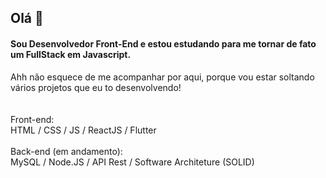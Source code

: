 ## Olá 👋
#### Sou Desenvolvedor Front-End e estou estudando para me tornar de fato um FullStack em Javascript.

Ahh não esquece de me acompanhar por aqui, porque vou estar soltando vários projetos que eu to desenvolvendo! 
<br>
<br>
<br>
Front-end:
<br>
HTML / CSS / JS / ReactJS / Flutter
<br>
<br>
Back-end (em andamento):
<br>
MySQL / Node.JS / API Rest / Software Architeture (SOLID)
<br>
<br>


